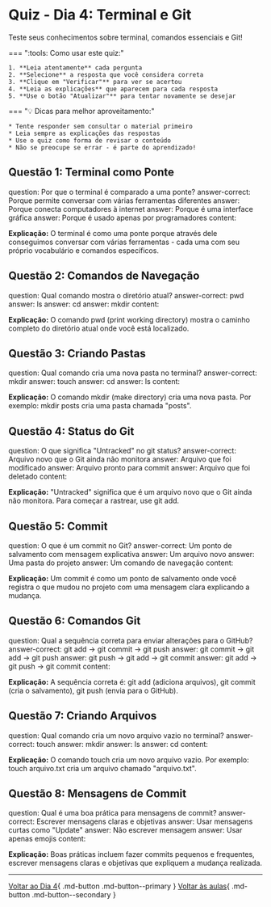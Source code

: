 # Quiz - Dia 4: Terminal e Git

Teste seus conhecimentos sobre terminal, comandos essenciais e Git!

<div class="grid" markdown>

=== ":tools: Como usar este quiz:"

    1. **Leia atentamente** cada pergunta
    2. **Selecione** a resposta que você considera correta
    3. **Clique em "Verificar"** para ver se acertou
    4. **Leia as explicações** que aparecem para cada resposta
    5. **Use o botão "Atualizar"** para tentar novamente se desejar
    
=== ":bulb: Dicas para melhor aproveitamento:"

    * Tente responder sem consultar o material primeiro
    * Leia sempre as explicações das respostas
    * Use o quiz como forma de revisar o conteúdo
    * Não se preocupe se errar - é parte do aprendizado!

</div>

## Questão 1: Terminal como Ponte

<?quiz?>
question: Por que o terminal é comparado a uma ponte?
answer-correct: Porque permite conversar com várias ferramentas diferentes
answer: Porque conecta computadores à internet
answer: Porque é uma interface gráfica
answer: Porque é usado apenas por programadores
content:
<p><strong>Explicação:</strong> O terminal é como uma ponte porque através dele conseguimos conversar com várias ferramentas - cada uma com seu próprio vocabulário e comandos específicos.</p>
<?/quiz?>

## Questão 2: Comandos de Navegação

<?quiz?>
question: Qual comando mostra o diretório atual?
answer-correct: pwd
answer: ls
answer: cd
answer: mkdir
content:
<p><strong>Explicação:</strong> O comando pwd (print working directory) mostra o caminho completo do diretório atual onde você está localizado.</p>
<?/quiz?>

## Questão 3: Criando Pastas

<?quiz?>
question: Qual comando cria uma nova pasta no terminal?
answer-correct: mkdir
answer: touch
answer: cd
answer: ls
content:
<p><strong>Explicação:</strong> O comando mkdir (make directory) cria uma nova pasta. Por exemplo: mkdir posts cria uma pasta chamada "posts".</p>
<?/quiz?>

## Questão 4: Status do Git

<?quiz?>
question: O que significa "Untracked" no git status?
answer-correct: Arquivo novo que o Git ainda não monitora
answer: Arquivo que foi modificado
answer: Arquivo pronto para commit
answer: Arquivo que foi deletado
content:
<p><strong>Explicação:</strong> "Untracked" significa que é um arquivo novo que o Git ainda não monitora. Para começar a rastrear, use git add.</p>
<?/quiz?>

## Questão 5: Commit

<?quiz?>
question: O que é um commit no Git?
answer-correct: Um ponto de salvamento com mensagem explicativa
answer: Um arquivo novo
answer: Uma pasta do projeto
answer: Um comando de navegação
content:
<p><strong>Explicação:</strong> Um commit é como um ponto de salvamento onde você registra o que mudou no projeto com uma mensagem clara explicando a mudança.</p>
<?/quiz?>

## Questão 6: Comandos Git

<?quiz?>
question: Qual a sequência correta para enviar alterações para o GitHub?
answer-correct: git add → git commit → git push
answer: git commit → git add → git push
answer: git push → git add → git commit
answer: git add → git push → git commit
content:
<p><strong>Explicação:</strong> A sequência correta é: git add (adiciona arquivos), git commit (cria o salvamento), git push (envia para o GitHub).</p>
<?/quiz?>

## Questão 7: Criando Arquivos

<?quiz?>
question: Qual comando cria um novo arquivo vazio no terminal?
answer-correct: touch
answer: mkdir
answer: ls
answer: cd
content:
<p><strong>Explicação:</strong> O comando touch cria um novo arquivo vazio. Por exemplo: touch arquivo.txt cria um arquivo chamado "arquivo.txt".</p>
<?/quiz?>

## Questão 8: Mensagens de Commit

<?quiz?>
question: Qual é uma boa prática para mensagens de commit?
answer-correct: Escrever mensagens claras e objetivas
answer: Usar mensagens curtas como "Update"
answer: Não escrever mensagem
answer: Usar apenas emojis
content:
<p><strong>Explicação:</strong> Boas práticas incluem fazer commits pequenos e frequentes, escrever mensagens claras e objetivas que expliquem a mudança realizada.</p>
<?/quiz?>

---

[Voltar ao Dia 4](dia_04.md){ .md-button .md-button--primary }
[Voltar às aulas](../index.md){ .md-button .md-button--secondary } 